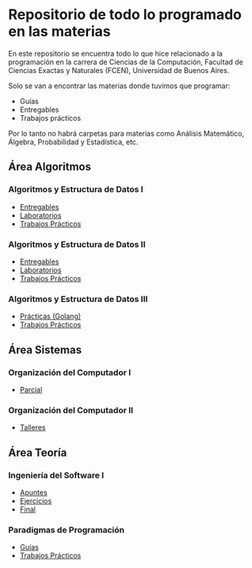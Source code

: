 # Repositorio de todo lo programado en las materias
En este repositorio se encuentra todo lo que hice relacionado a la programación en la carrera de Ciencias de la Computación, Facultad de Ciencias Exactas y Naturales (FCEN), Universidad de Buenos Aires.

Solo se van a encontrar las materias donde tuvimos que programar:
- Guías
- Entregables
- Trabajos prácticos
  
Por lo tanto no habrá carpetas para materias como Análisis Matemático, Álgebra, Probabilidad y Estadística, etc.

## Área Algoritmos 

### Algoritmos y Estructura de Datos I

- [Entregables](Algoritmos-1/Entregables/)
- [Laboratorios](Algoritmos-1/Laboratorios/)
- [Trabajos Prácticos](Algoritmos-1/Trabajos-Prácticos/)

### Algoritmos y Estructura de Datos II

- [Entregables](Algoritmos-2/Entregables/)
- [Laboratorios](Algoritmos-2/Laboratorios/)
- [Trabajos Prácticos](Algoritmos-2/Trabajos-Prácticos/) 

### Algoritmos y Estructura de Datos III

- [Prácticas (Golang)](Algoritmos-3/Practicas/)
- [Trabajos Prácticos](Algoritmos-3/Trabajos-Prácticos)

## Área Sistemas

### Organización del Computador I

- [Parcial](OrganizaciónDelComputador-1/Parcial)

### Organización del Computador II

- [Talleres](OrganizaciónDelComputador-2/Talleres)


## Área Teoría

### Ingeniería del Software I

- [Apuntes](IngenieríaDelSoftware-1/Apuntes)
- [Ejercicios](IngenieríaDelSoftware-1/Ejercicios)
- [Final](IngenieríaDelSoftware-1/Final)

### Paradigmas de Programación

- [Guías](ParadigmasDeProgramación/Guias)
- [Trabajos Prácticos](ParadigmasDeProgramación/Trabajos-Prácticos)
















